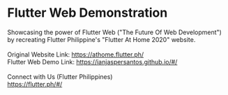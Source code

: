 # Flutter Web Demonstration

Showcasing the power of Flutter Web ("The Future Of Web Development") by recreating Flutter Philippine's "Flutter At Home 2020" website.
<br><br>
Original Website Link: https://athome.flutter.ph/
<br>
Flutter Web Demo Link: https://ianjaspersantos.github.io/#/
<br><br>
Connect with Us (Flutter Philippines)
<br>
https://flutter.ph/#/
